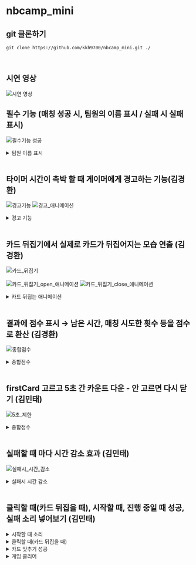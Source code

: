 # nbcamp_mini

## git 클론하기
```
git clone https://github.com/kkh9700/nbcamp_mini.git ./
```
<br>

## 시연 영상
![시연 영상](https://www.youtube.com/watch?v=MJSjqc2qEqU)

## 필수 기능 (매칭 성공 시, 팀원의 이름 표시 / 실패 시 실패 표시)
![필수기능 성공](https://github.com/kkh9700/nbcamp_mini/assets/77197725/0f935102-e492-4741-ae84-d0335459d3fa)
<details>
<summary>팀원 이름 표시</summary>

        void destroyCardInvoke()        // 카드 삭제시
        {
            GameObject newText = Instantiate(text);        // 게임 오브젝트 newText 생성
            newText.transform.parent = GameObject.Find("Canvas").transform;        // newText의 부모를 Canvas로 설정 

            float x = this.transform.position.x;        // x에 카드의 position의 x를 저장
            float y = this.transform.position.y;        // y에 카드의 position의 y를 저장

            newText.transform.SetAsFirstSibling();        // newText를 첫번째로 설정
            newText.transform.position = new Vector3(x, y, 0);        // newText의 position을 x,y,0으로 설정
            newText.transform.localScale = new Vector3(1f, 1f, 1f);        // newText의 scale을 1,1,1로 설정

            Text t = newText.GetComponent<Text>();        // newText의 Text 컴포넌트를 가져옴
            t.text = type == 0 ? "김경환" : "김민태";        // Text의 값을 멤버의 이름으로 설정

            Destroy(gameObject);        // 게임 오브젝트 카드를 삭제
        }

</details>
<br>

## 타이머 시간이 촉박 할 때 게이머에게 경고하는 기능(김경환)
![경고기능](https://github.com/kkh9700/nbcamp_mini/assets/77197725/9379ec7a-efa0-4303-8884-e23c2d91ffe6)
![경고_애니메이션](https://github.com/kkh9700/nbcamp_mini/assets/77197725/ac62a0c9-47ed-4c31-8572-d0466fa38f70)
<details>
<summary>경고 기능</summary>

    void Update()
    {
        ...
        ...
        ...
        else if(time <= 20)        // 시간이 20초 이하일 때
        {
            anim.SetBool("isWarning", true);        // Animation의 Parameter인 isWarning을 true로 한다.
        }
    }

</details>
<br>

## 카드 뒤집기에서 실제로 카드가 뒤집어지는 모습 연출 (김경환)
![카드_뒤집기](https://github.com/kkh9700/nbcamp_mini/assets/77197725/78377aed-3919-43fe-a63c-53382e5b2191)
<br></br>
![카드_뒤집기_open_애니메이션](https://github.com/kkh9700/nbcamp_mini/assets/77197725/18f7770b-7374-418a-9ee3-fcea8f12b8b5)
![카드_뒤집기_close_애니메이션](https://github.com/kkh9700/nbcamp_mini/assets/77197725/13a68f79-76e8-4829-8f60-8b260c12e0d2)

<details>
<summary>카드 뒤집는 애니메이션</summary>

    public void ClickCard()        // 카드를 클릭했을 때
    {
        ...
        anim.SetBool("isOpen", true);        // Animation의 Parameter인 isOpen을 true로 한다.
        ...
    }

    void closeCardInvoke()        // 카드를 close하는 Invoke method
    {
        ...
        anim.SetBool("isOpen", false);        // Animation의 Parameter인 isOpen을 false로 한다.
    }

    
        
</details>
<br>

## 결과에 점수 표시 → 남은 시간, 매칭 시도한 횟수 등을 점수로 환산 (김경환)
![종합점수](https://github.com/kkh9700/nbcamp_mini/assets/77197725/7d4bde7e-6a00-484c-b209-2f783e09b951)

<details>
<summary>종합점수</summary>


    void Update()        // 프레임마다 호출되는 함수
    {
        time -= Time.deltaTime;        // 시간을 감소시킨다
        ...
    }
        
    public void isMatched()        // 카드가 맞았는지 확인
    {
        tryMatch++;        // 매칭횟수 증가
        ...
    }
    
    void successGame()        // 카드 맞추기를 성공했을 때
    {
        ...
        int score = 100 + ((int)time) - tryMatch;        // 종합점수 계산식 : 100 + 남은시간 - 매칭횟수
        totalScore.text = string.Concat("점수: ", score.ToString());        // 종합점수를 표시
        ...
    }
    
        
</details>
<br>

## firstCard 고르고 5초 간 카운트 다운 - 안 고르면 다시 닫기 (김민태)
![5초_제한](https://github.com/kkh9700/nbcamp_mini/assets/77197725/38fcf0b0-f58f-4562-8392-84daa520cc18)
<details>
<summary>종합점수</summary>

    void Update()        // 프레임마다 호출되는 함수
    {
        ...
        if (gameManager.I.firstCard != null && gameManager.I.secondCard == null)        // 첫번째 카드만 열렸을 때
        {
            LimitTime();        // 시간제한 함수 실행
        }
        ...
    }

    void LimitTime()        // 시간제한 함수
    {
        timer.SetActive(true);        // timer가 보이게 하기
        Text t = timer.GetComponent<Text>();        // timer의 Text 컴포넌트 가져오기 
        t.text = timelimit.ToString("N2");        // Text 컴포넌트의 값에 timelimit를 넣기
        timelimit -= Time.deltaTime;        // timelimit 감소
        
        if (timelimit <= 0)        // timelimit가 0이하일 떄
        {
            firstCard.GetComponent<card>().closeCard();        // 첫번째 카드 닫기
            firstCard = null;        // 첫번째 카드를 초기화
            ...
            timerefill();        // 시간을 리필하는 함수 실행
        }
    }

    void timerefill()        // 시간 리필 함수
    {
        timer.SetActive(false);        // 타이머가 보이지 않게 하기
        timelimit = 5f;        // timelimit를 5로 초기화
    }

</details>
<br>

## 실패할 때 마다 시간 감소 효과 (김민태)
![실패시_시간_감소](https://github.com/kkh9700/nbcamp_mini/assets/77197725/1e987610-3b2d-4d75-a73f-2a7ed2b5f84f)
<details>
<summary>실패시 시간 감소</summary>

    public void isMatched()        // 카드가 맞았는지 확인
    {
        ...

        if (firstCardImage == secondCardImage)        // 카드 맞추기에 성공
        {
           ...
        }
        else        // 카드 맞추기에 실패
        {
            time -= 3f;        // 시간 3초 감소
            ...
        }
        ...
    }
    
    void LimitTime()        // 시간제한 함수
    {
        ...
        
        if (timelimit <= 0)        // 시간 제한을 넘었을 때
        {
            ...
            time += 3f;        // 시간 3초 감소
            ...
        }
        
    }

</details>
<br>

## 클릭할 때(카드 뒤집을 때), 시작할 때, 진행 중일 때 성공, 실패 소리 넣어보기 (김민태)
<details>
<summary>시작할 때 소리</summary>

    public class audioManager : MonoBehaviour        // audioManager 스크립트
    {
        public AudioSource audioSource;        // audioSource 컴포넌트
        public AudioClip bgmusic;        // bgm 음악

        void Start()
        {
            audioSource.clip = bgmusic;        // audioSource의 clip을 bgmusic으로 설정
            audioSource.Play();        // 음악 재생
        }
    }

</details>
<details>
<summary>클릭할 때(카드 뒤집을 때)</summary>

    public class card : MonoBehaviour        // card 스크립트
    {
        public AudioSource audioSource;        // audioSource 컴포넌트
        public AudioClip flip;        // 뒤집을 때 나는 음악
        ...
        
        public void ClickCard()        // 카드가 클릭됬을 때
        {
            audioSource.PlayOneShot(flip);        // filp 재생
        }
    }

</details>

<details>
<summary>카드 맞추기 성공</summary>

    public class gameManager : MonoBehaviour        // gameManager 스크립트
    {
        public AudioSource audioSource;        // audioSource 컴포넌트
        public AudioClip match;        // 카드 맞추기 성공했을 때 나는 음악
        ...

        public void isMatched()        // 카드가 맞았는지 확인
        {
            ...

            if (firstCardImage == secondCardImage)        // 카드가 맞았을 때
            {
                audioSource.PlayOneShot(match);        // match 재생
                ...
            }
            else
            {
                ...
            }

            ...
    }

</details>

<details>
<summary>게임 클리어</summary>

    public class gameManager : MonoBehaviour        // gameManager 스크립트
    {
        public AudioSource audioSource;        // audioSource 컴포넌트
        public AudioClip win;        // 승리했을 때 나는 음악
        ...

        void successGame()        // 승리했을 때
        {
            ...
            audioSource.PlayOneShot(win);        // win 재생
            ...
        }
    }

</details>
<br>
